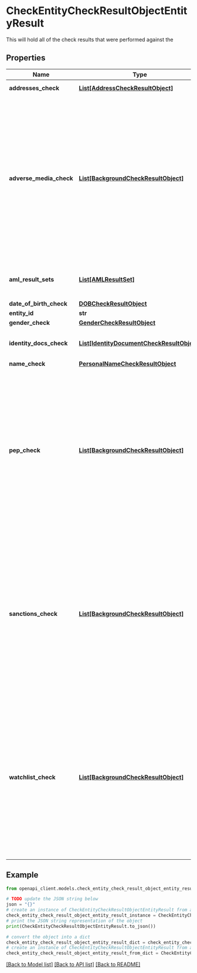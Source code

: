 # CheckEntityCheckResultObjectEntityResult

This will hold all of the check results that were performed against the 

## Properties

Name | Type | Description | Notes
------------ | ------------- | ------------- | -------------
**addresses_check** | [**List[AddressCheckResultObject]**](AddressCheckResultObject.md) | Collection of address objects. | [optional] 
**adverse_media_check** | [**List[BackgroundCheckResultObject]**](BackgroundCheckResultObject.md) | !!!!! DEPRECATED !!!!! Please use the multi-result AMLResultSets structure instead.  Note: This single check result structure will be retired in v1.3 !!!!! DEPRECATED !!!!!  Collection of check results for the entity being found in any adverse media  An array sorted by type, then reverse chronological order of some/all background checks done on this entity. Older checks may have been previously done by you or another institution, and if so, these will be listed and appropriately anonymised/obfuscated.  | [optional] 
**aml_result_sets** | [**List[AMLResultSet]**](AMLResultSet.md) | An array of Collections of PEP/Sanctions/WL/Media objects, as AML providers can return multiple results  | [optional] 
**date_of_birth_check** | [**DOBCheckResultObject**](DOBCheckResultObject.md) |  | [optional] 
**entity_id** | **str** | Unique ID for the entity.  | [optional] 
**gender_check** | [**GenderCheckResultObject**](GenderCheckResultObject.md) |  | [optional] 
**identity_docs_check** | [**List[IdentityDocumentCheckResultObject]**](IdentityDocumentCheckResultObject.md) | Collection of identity documents (photos, scans, selfies, etc), and their check results | [optional] 
**name_check** | [**PersonalNameCheckResultObject**](PersonalNameCheckResultObject.md) |  | [optional] 
**pep_check** | [**List[BackgroundCheckResultObject]**](BackgroundCheckResultObject.md) | !!!!! DEPRECATED !!!!! Please use the multi-result AMLResultSets structure instead.  Note: This single check result structure will be retired in v1.3 !!!!! DEPRECATED !!!!!  Collection of check results for the entity being a Politically Exposed Person  An array sorted by type, then reverse chronological order of some/all background checks done on this entity. Older checks may have been previously done by you or another institution, and if so, these will be listed and appropriately anonymised/obfuscated.  | [optional] 
**sanctions_check** | [**List[BackgroundCheckResultObject]**](BackgroundCheckResultObject.md) | !!!!! DEPRECATED !!!!! Please use the multi-result AMLResultSets structure instead.  Note: This single check result structure will be retired in v1.3 !!!!! DEPRECATED !!!!!  Collection of check results for the entity being on a sanctions list  An array sorted by type, then reverse chronological order of some/all background checks done on this entity. Older checks may have been previously done by you or another institution, and if so, these will be listed and appropriately anonymised/obfuscated.  | [optional] 
**watchlist_check** | [**List[BackgroundCheckResultObject]**](BackgroundCheckResultObject.md) | !!!!! DEPRECATED !!!!! Please use the multi-result AMLResultSets structure instead.  Note: This single check result structure will be retired in v1.3 !!!!! DEPRECATED !!!!!  Collection of check results for the entity being on a watchlist  An array sorted by type, then reverse chronological order of some/all background checks done on this entity. Older checks may have been previously done by you or another institution, and if so, these will be listed and appropriately anonymised/obfuscated.  | [optional] 

## Example

```python
from openapi_client.models.check_entity_check_result_object_entity_result import CheckEntityCheckResultObjectEntityResult

# TODO update the JSON string below
json = "{}"
# create an instance of CheckEntityCheckResultObjectEntityResult from a JSON string
check_entity_check_result_object_entity_result_instance = CheckEntityCheckResultObjectEntityResult.from_json(json)
# print the JSON string representation of the object
print(CheckEntityCheckResultObjectEntityResult.to_json())

# convert the object into a dict
check_entity_check_result_object_entity_result_dict = check_entity_check_result_object_entity_result_instance.to_dict()
# create an instance of CheckEntityCheckResultObjectEntityResult from a dict
check_entity_check_result_object_entity_result_from_dict = CheckEntityCheckResultObjectEntityResult.from_dict(check_entity_check_result_object_entity_result_dict)
```
[[Back to Model list]](../README.md#documentation-for-models) [[Back to API list]](../README.md#documentation-for-api-endpoints) [[Back to README]](../README.md)


